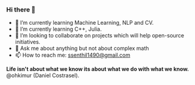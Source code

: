 ### Hi there 👋





- 🔭 I’m currently learning Machine Learning, NLP and CV.
- 🌱 I’m currently learning C++, Julia.
- 👯 I’m looking to collaborate on projects which will help open-source initiatives.
- 💬 Ask me about anything but not about complex math
- 📫 How to reach me: ssenthil1490@gmail.com



**Life isn't about what we know its about what we do with what we know.**  @ohkimur (Daniel Costrasel).

